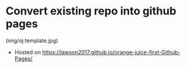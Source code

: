 # Convert existing repo into github pages

(img/oj template.jpg)
* Hosted on https://lawson2017.github.io/orange-juice-first-Github-Pages/
